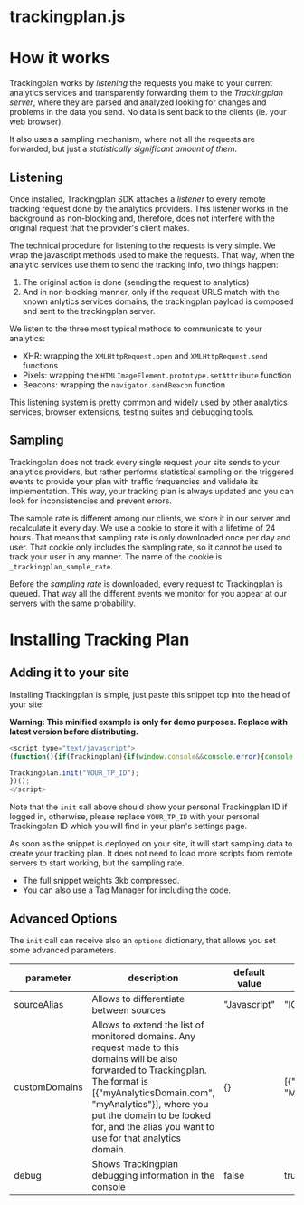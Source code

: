 [//]: <> (This file is meant for public user consumption.)

# trackingplan.js

# How it works

Trackingplan works by _listening_ the requests you make to your current analytics services and transparently forwarding them to the _Trackingplan server_, where they are parsed and analyzed looking for changes and problems in the data you send. No data is sent back to the clients (ie. your web browser).

It also uses a sampling mechanism, where not all the requests are forwarded, but just a _statistically significant amount of them_.

## Listening

Once installed, Trackingplan SDK attaches a _listener_ to every remote tracking request done by the analytics providers. This listener works in the background as non-blocking and, therefore, does not interfere with the original request that the provider's client makes.

The technical procedure for listening to the requests is very simple. We wrap the javascript methods used to make the requests. That way, when the analytic services use them to send the tracking info, two things happen:
1. The original action is done (sending the request to analytics)
2. And in non blocking manner, only if the request URLS match with the known anlytics services domains, the trackingplan payload is composed and sent to the trackingplan server.

We listen to the three most typical methods to communicate to your analytics:
- XHR: wrapping the `XMLHttpRequest.open` and `XMLHttpRequest.send` functions
- Pixels: wrapping the `HTMLImageElement.prototype.setAttribute` function
- Beacons: wrapping the `navigator.sendBeacon` function

This listening system is pretty common and widely used by other analytics services, browser extensions, testing suites and debugging tools.


## Sampling

Trackingplan does not track every single request your site sends to your analytics providers, but rather performs statistical sampling on the triggered events to provide your plan with traffic frequencies and validate its implementation. This way, your tracking plan is always updated and you can look for inconsistencies and prevent errors.

The sample rate is different among our clients, we store it in our server and recalculate it every day. We use a cookie to store it with a lifetime of 24 hours. That means that sampling rate is only downloaded once per day and user. That cookie only includes the sampling rate, so it cannot be used to track your user in any manner. The name of the cookie is `_trackingplan_sample_rate`.

Before the _sampling rate_ is downloaded, every request to Trackingplan is queued. That way all the different events we monitor for you appear at our servers with the same probability.

# Installing Tracking Plan

## Adding it to your site

Installing Trackingplan is simple, just paste this snippet top into the head of your site:

**Warning: This minified example is only for demo purposes. Replace with latest version before distributing.**

```javascript
<script type="text/javascript">
(function(){if(Trackingplan){if(window.console&&console.error){console.error('Trackingplan snippet included twice.');} return;} var Trackingplan=window.Trackingplan={queue:[],sdk:"js",sdkVersion:"1.0.0",providerDomains:{"google-analytics.com":"googleanalytics","segment.com":"segment","segment.io":"segment","quantserve.com":"quantserve","intercom.com":"intercom","amplitude":"amplitude","appsflyer":"appsflyer","fullstory":"fullstory","mixpanel":"mixpanel","kissmetrics":"kissmetrics","hull.io":"hull","hotjar":"hotjar"},options:{tpId:null,environment:"PRODUCTION",sourceAlias:null,trackingplanMethod:"xhr",debug:false,trackingplanEndpoint:"https://tracks.trackingplan.io",trackingplanConfigEndpoint:"https://config.trackingplan.io/",delayConfigDownload:10,ignoreSampling:false,},init:function(options){try{options=typeof options=='string'?{tpId:options}:options;Object.assign(Trackingplan.options,options);Trackingplan.options.debug&&console.log(Trackingplan.options);Trackingplan.installImageInterceptor();Trackingplan.installXHRInterceptor();Trackingplan.installBeaconInterceptor();if(!Trackingplan.getSampleRate()){setTimeout(Trackingplan.downloadSampleRate,Trackingplan.options.delayConfigDownload);} Trackingplan.options.debug&&console.log("trackingplan init finished");}catch(error){console.log("Trackingplan init error: ",error);}},installImageInterceptor:function(){var setsrc=Object.getOwnPropertyDescriptor(HTMLImageElement.prototype,"src").set; Object.defineProperty(HTMLImageElement.prototype,"src",{set:function(url){Trackingplan.processRequest({"method":"GET","endpoint":url,"protocol":"img"});return setsrc.apply(this,arguments);}});var setAttribute=HTMLImageElement.prototype.setAttribute;HTMLImageElement.prototype.setAttribute=function(key,value){if(key.toLowerCase()=="src"){Trackingplan.processRequest({"endpoint":value,"protocol":"img"});} return setAttribute.apply(this,arguments);}},installXHRInterceptor:function(){var open=window.XMLHttpRequest.prototype.open;var send=window.XMLHttpRequest.prototype.send;window.XMLHttpRequest.prototype.open=function(method,url,async,user,password){this._trackingplanUrl=url;this._trackingplanMethod=method;return open.apply(this,arguments);}; window.XMLHttpRequest.prototype.send=function(data){Trackingplan.processRequest({"method":this._trackingplanMethod,"endpoint":this._trackingplanUrl,"payload":data,"protocol":"xhr"});return send.apply(this,arguments);}},installBeaconInterceptor:function(){var sendBeacon=navigator.sendBeacon;navigator.sendBeacon=function(url,data){Trackingplan.processRequest({"method":"POST","endpoint":url,"payload":data,"protocol":"beacon"});return sendBeacon.apply(this,arguments);}},processRequest:function(request){try{function getAnalyticsProvider(endpoint){var matches=endpoint.match(/^https?\:\/\/([^\/?#]+)(?:[\/?#]|$)/i);var hostname=matches&&matches[1];if(!hostname)return false;for(var domain in Trackingplan.providerDomains){if(Trackingplan.providerDomains.hasOwnProperty(domain)&&hostname.indexOf(domain)!==-1)return Trackingplan.providerDomains[domain];}; return false;}; var provider=getAnalyticsProvider(request.endpoint);if(!provider)return;var sampleRate=Trackingplan.getSampleRate();if(!sampleRate){Trackingplan.queue.push(request);Trackingplan.options.debug&&console.log("queue size "+Trackingplan.queue.length);return false;}; if(!Trackingplan.options.ignoreSampling&&Math.random()>=(1 / sampleRate)){Trackingplan.options.debug&&console.log("bad luck request");return true;}; Trackingplan.sendDataToTrackingplan(Trackingplan.createRawTrack(request,provider),Trackingplan.options.trackingplanMethod);return true;}catch(error){console.error("Trackingplan process error",error,request);}},createRawTrack:function(request,provider){return{"provider":provider,"request":{"endpoint":request.endpoint,"method":request.method,"post_payload":request.payload||null,},"context":{"href":window.location.href,"hostname":window.location.hostname,"user_agent":navigator.userAgent},"tp_id":Trackingplan.options.tpId,"source_alias":Trackingplan.options.sourceAlias,"environment":Trackingplan.options.environment,"sdk":Trackingplan.sdk,"sdk_version":Trackingplan.sdkVersion}},sendDataToTrackingplan:function(trackingplanRawEvent,method){Trackingplan.options.debug&&console.log(trackingplanRawEvent);function sendDataToTrackingplanWithIMG(trackingplanRawEvent){var pixel_url=Trackingplan.trackingplanEndpoint+"?data="+encodeURIComponent(btoa(JSON.stringify(trackingplanRawEvent)));Trackingplan.options.debug&&console.log(pixel_url);var element=document.createElement("img");element.src=pixel_url;}; function sendDataToTrackingplanWithBeacon(trackingplanRawEvent){navigator.sendBeacon(Trackingplan.options.trackingplanEndpoint,JSON.stringify(trackingplanRawEvent));}; function sendDataToTrackingplanWithXHR(trackingplanRawEvent,callback){var xhr=new XMLHttpRequest();xhr.open("POST",Trackingplan.options.trackingplanEndpoint,true);xhr.send(JSON.stringify(trackingplanRawEvent));}; switch(method){case"img":sendDataToTrackingplanWithIMG(trackingplanRawEvent);break;case"xhr":sendDataToTrackingplanWithXHR(trackingplanRawEvent);break;case"beacon":sendDataToTrackingplanWithBeacon(trackingplanRawEvent);break;}},processQueue:function(){while(Trackingplan.queue.length){Trackingplan.options.debug&&console.log("queue shift "+Trackingplan.queue.length);var request=Trackingplan.queue.shift();Trackingplan.processRequest(request);}},sampleRateCookieName:"_trackingplan_sample_rate",sampleRateCookieDays:1,getSampleRate:function(){var b=document.cookie.match('(^|[^;]+)\\s*'+Trackingplan.sampleRateCookieName+'\\s*=\\s*([^;]+)');return b?b.pop():'';},setSampleRate:function(rate){var date=new Date();date.setTime(date.getTime()+(Trackingplan.sampleRateCookieDays*24*60*60*1000));var expires="; expires="+date.toGMTString();document.cookie=Trackingplan.sampleRateCookieName+"="+rate+expires+"; path=/";},downloadSampleRate:function(){var head=document.head;var script=document.createElement('script');script.type='text/javascript';script.async=true;script.crossorigin="anonymous";script.src=Trackingplan.options.trackingplanConfigEndpoint+"config-"+Trackingplan.options.tpId+".js";head.appendChild(script);}}

Trackingplan.init("YOUR_TP_ID");
})();
</script>
```

Note that the `init` call above should show your personal Trackingplan ID if logged in, otherwise, please replace `YOUR_TP_ID` with your personal Trackingplan ID which you will find in your plan's settings page.

As soon as the snippet is deployed on your site, it will start sampling data to create your tracking plan. It does not need to load more scripts from remote servers to start working, but the sampling rate.

- The full snippet weights 3kb compressed.
- You can also use a Tag Manager for including the code.

## Advanced Options

The `init` call can receive also an `options` dictionary, that allows you set some advanced parameters.

| parameter     | description                                                                                                                                                                                                                                                                             | default value | Example                        |
|---------------|-----------------------------------------------------------------------------------------------------------------------------------------------------------------------------------------------------------------------------------------------------------------------------------------|---------------|--------------------------------|
| sourceAlias   | Allows to differentiate between sources                                                                                                                                                                                                                                                 | "Javascript"  | "IOS App"                      |
| customDomains | Allows to extend the list of monitored domains. Any request made to this domains will be also forwarded to Trackingplan.  The format is [{"myAnalyticsDomain.com", "myAnalytics"}], where you put the domain to be looked for, and the alias you want to use for that analytics domain. | {}            | [{"mixpanel.com", "Mixpanel"}] |
| debug         | Shows Trackingplan debugging information in the console                                                                                                                                                                                                                                 | false         | true                           |







